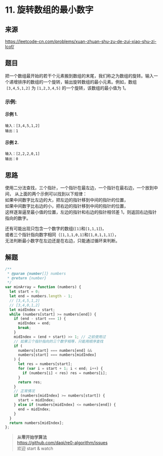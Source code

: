 # 11. 旋转数组的最小数字

## 来源

https://leetcode-cn.com/problems/xuan-zhuan-shu-zu-de-zui-xiao-shu-zi-lcof/

## 题目

把一个数组最开始的若干个元素搬到数组的末尾，我们称之为数组的旋转。输入一个递增排序的数组的一个旋转，输出旋转数组的最小元素。例如，数组  `[3,4,5,1,2]` 为 `[1,2,3,4,5]` 的一个旋转，该数组的最小值为 1。

### 示例:

#### 示例 1.

```
输入：[3,4,5,1,2]
输出：1
```

#### 示例 2.

```
输入：[2,2,2,0,1]
输出：0
```

## 思路

使用二分法查找，三个指针，一个指针在最左边，一个指针在最右边，一个放到中间，
从上面的两个示例可以找到以下规律：  
如果中间数字比左边的大，把左边的指针移到中间的指针的位置，  
如果中间数字比右边的小，把右边的指针移到中间的指针的位置，  
这样逐渐逼至最小值的位置，左边的指针和右边的指针相邻差 1，则返回右边指针指向的数字。

还有可能出现只包含一个数字的数组(`[1]`和`[1,1,1]`)，  
或者三个指针指向数字相同（`[1,1,1,0,1]`和`[1,0,1,1,1]`），  
无法判断最小数字在左边还是在右边，只能通过循环来判断。

## 解题

```js
/**
 * @param {number[]} numbers
 * @return {number}
 */
var minArray = function (numbers) {
  let start = 0;
  let end = numbers.length - 1;
  // [3,4,5,1,2]
  // [3,4,0,1,2]
  let midIndex = start;
  while (numbers[start] >= numbers[end]) {
    if (end - start === 1) {
      midIndex = end;
      break;
    }
    midIndex = (end + start) >> 1; // 之前使用过
    // 如果三个指针指向的三个数字相等，只能用顺序查找
    if (
      numbers[start] === numbers[end] &&
      numbers[start] === numbers[midIndex]
    ) {
      let res = numbers[start];
      for (var i = start + 1; i < end; i++) {
        if (numbers[i] < res) res = numbers[i];
      }
      return res;
    }
    // 正常情况
    if (numbers[midIndex] >= numbers[start]) {
      start = midIndex;
    } else if (numbers[midIndex] <= numbers[end]) {
      end = midIndex;
    }
  }
  return numbers[midIndex];
};
```

> **从零开始学算法**  
> https://github.com/daqi/re0-algorithm/issues  
> 欢迎 start & watch
